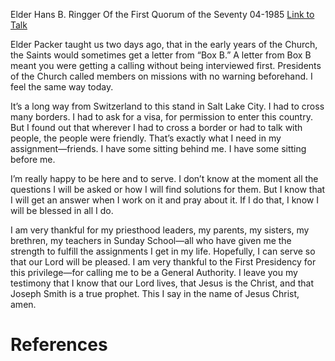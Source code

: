 Elder Hans B. Ringger
Of the First Quorum of the Seventy
04-1985
[Link to Talk](https://www.churchofjesuschrist.org/study/general-conference/1985/04/the-answers-will-come?lang=eng)

Elder Packer taught us two days ago, that in the early years of the Church, the Saints would sometimes get a letter from “Box B.” A letter from Box B meant you were getting a calling without being interviewed first. Presidents of the Church called members on missions with no warning beforehand. I feel the same way today.

It’s a long way from Switzerland to this stand in Salt Lake City. I had to cross many borders. I had to ask for a visa, for permission to enter this country. But I found out that wherever I had to cross a border or had to talk with people, the people were friendly. That’s exactly what I need in my assignment—friends. I have some sitting behind me. I have some sitting before me.

I’m really happy to be here and to serve. I don’t know at the moment all the questions I will be asked or how I will find solutions for them. But I know that I will get an answer when I work on it and pray about it. If I do that, I know I will be blessed in all I do.

I am very thankful for my priesthood leaders, my parents, my sisters, my brethren, my teachers in Sunday School—all who have given me the strength to fulfill the assignments I get in my life. Hopefully, I can serve so that our Lord will be pleased. I am very thankful to the First Presidency for this privilege—for calling me to be a General Authority. I leave you my testimony that I know that our Lord lives, that Jesus is the Christ, and that Joseph Smith is a true prophet. This I say in the name of Jesus Christ, amen.

# References
